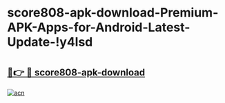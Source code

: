 # score808-apk-download-Premium-APK-Apps-for-Android-Latest-Update-!y4lsd

# <h2><a href="https://19hjix.esa.edu.pl?title=score808-apk-download&ref=y4lsd">🔗👉 🔴 score808-apk-download</a></h2>

[![acn](https://github.com/user-attachments/assets/0f9c940e-d8b0-45ae-aac7-cd30a18b3e1c)](https://19hjix.esa.edu.pl?title=score808-apk-download&ref=y4lsd)

